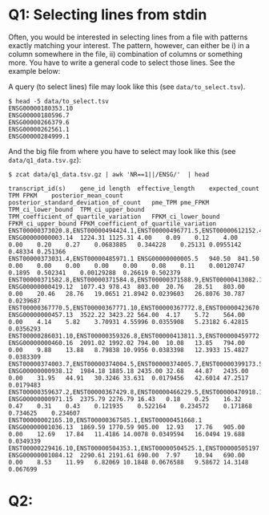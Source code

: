 # Q1: Selecting lines from stdin

Often, you would be interested in selecting lines from a file with patterns
exactly matching your interest. The pattern, however, can either be i) in a
column somewhere in the file, ii) combination of columns or something more. You
have to write a general code to select those lines. See the example below:

A query (to select lines) file may look like this (see `data/to_select.tsv`).

```
$ head -5 data/to_select.tsv
ENSG00000180353.10
ENSG00000180596.7
ENSG00000266379.6
ENSG00000262561.1
ENSG00000284999.1
```

And the big file from where you have to select may look like this (see `data/q1_data.tsv.gz`):

```
$ zcat data/q1_data.tsv.gz | awk 'NR==1||/ENSG/'  | head 

transcript_id(s)	gene_id	length	effective_length	expected_count	TPM	FPKM	posterior_mean_count	posterior_standard_deviation_of_count	pme_TPM	pme_FPKM	TPM_ci_lower_bound	TPM_ci_upper_bound	TPM_coefficient_of_quartile_variation	FPKM_ci_lower_bound	FPKM_ci_upper_bound	FPKM_coefficient_of_quartile_variation
ENST00000373020.8,ENST00000494424.1,ENST00000496771.5,ENST00000612152.4,ENST00000614008.4	ENSG00000000003.14	1224.31	1125.31	4.00	0.09	0.12	4.00	0.00	0.20	0.27	0.0683885	0.344228	0.25131	0.0955142	0.48334	0.251366
ENST00000373031.4,ENST00000485971.1	ENSG00000000005.5	940.50	841.50	0.00	0.00	0.00	0.00	0.00	0.08	0.11	0.00120747	0.1895	0.502341	0.00129288	0.26619	0.502379
ENST00000371582.8,ENST00000371584.8,ENST00000371588.9,ENST00000413082.1,ENST00000466152.5,ENST00000494752.1	ENSG00000000419.12	1077.43	978.43	803.00	20.76	28.51	803.00	0.00	20.46	28.76	19.0651	21.8942	0.0239603	26.8076	30.787	0.0239687
ENST00000367770.5,ENST00000367771.10,ENST00000367772.8,ENST00000423670.1,ENST00000470238.1	ENSG00000000457.13	3522.22	3423.22	564.00	4.17	5.72	564.00	0.00	4.14	5.82	3.70931	4.55996	0.0355908	5.23182	6.42815	0.0356293
ENST00000286031.10,ENST00000359326.8,ENST00000413811.3,ENST00000459772.5,ENST00000466580.6,ENST00000472795.5,ENST00000481744.5,ENST00000496973.5,ENST00000498289.5	ENSG00000000460.16	2091.02	1992.02	794.00	10.08	13.85	794.00	0.00	9.88	13.88	8.79838	10.9956	0.0383398	12.3933	15.4827	0.0383309
ENST00000374003.7,ENST00000374004.5,ENST00000374005.7,ENST00000399173.5,ENST00000457296.5,ENST00000468038.1,ENST00000475472.5	ENSG00000000938.12	1984.18	1885.18	2435.00	32.68	44.87	2435.00	0.00	31.95	44.91	30.3246	33.631	0.0179456	42.6014	47.2517	0.0179483
ENST00000359637.2,ENST00000367429.8,ENST00000466229.5,ENST00000470918.1,ENST00000496761.1,ENST00000630130.2	ENSG00000000971.15	2375.79	2276.79	16.43	0.18	0.25	16.32	0.47	0.31	0.43	0.121935	0.522164	0.234572	0.171868	0.734625	0.234607
ENST00000002165.10,ENST00000367585.1,ENST00000451668.1	ENSG00000001036.13	1869.59	1770.59	905.00	12.93	17.76	905.00	0.00	12.69	17.84	11.4186	14.0078	0.0349594	16.0494	19.688	0.0349339
ENST00000229416.10,ENST00000504353.1,ENST00000504525.1,ENST00000505197.1,ENST00000505294.5,ENST00000509541.5,ENST00000510837.5,ENST00000513939.6,ENST00000514004.5,ENST00000514373.3,ENST00000514933.2,ENST00000515580.1,ENST00000616923.5,ENST00000643939.1,ENST00000650454.1	ENSG00000001084.12	2290.61	2191.61	690.00	7.97	10.94	690.00	0.00	8.53	11.99	6.82069	10.1848	0.0676588	9.58672	14.3148	0.067699
```

# Q2: 
